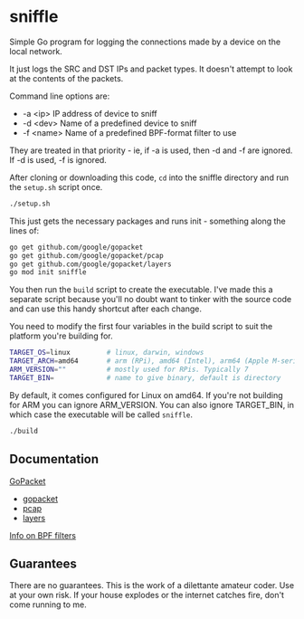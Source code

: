 # sniffle

Simple Go program for logging the connections made by a device on the local network.

It just logs the SRC and DST IPs and packet types. It doesn't attempt to look at the contents of the packets.

Command line options are:

- -a \<ip>   IP address of device to sniff
- -d \<dev>  Name of a predefined device to sniff
- -f \<name> Name of a predefined BPF-format filter to use

They are treated in that priority - ie, if -a is used, then -d and -f are ignored. If -d is used, -f is ignored.

After cloning or downloading this code, `cd` into the sniffle directory and run the `setup.sh` script once.

```sh
./setup.sh
```

This just gets the necessary packages and runs init - something along the lines of:

```sh
go get github.com/google/gopacket
go get github.com/google/gopacket/pcap
go get github.com/google/gopacket/layers
go mod init sniffle
```

You then run the `build` script to create the executable. I've made this a separate script because you'll no doubt want to tinker with the source code and can use this handy shortcut after each change.

You need to modify the first four variables in the build script to suit the platform you're building for.

```sh
TARGET_OS=linux         # linux, darwin, windows
TARGET_ARCH=amd64       # arm (RPi), amd64 (Intel), arm64 (Apple M-series)
ARM_VERSION=""          # mostly used for RPis. Typically 7
TARGET_BIN=             # name to give binary, default is directory
```

By default, it comes configured for Linux on amd64. If you're not building for ARM you can ignore ARM_VERSION. You can also ignore TARGET_BIN, in which case the executable will be called `sniffle`.

```sh
./build
```

## Documentation

[GoPacket](https://github.com/google/gopacket)

- [gopacket](https://pkg.go.dev/github.com/google/gopacket)
- [pcap](https://pkg.go.dev/github.com/google/gopacket@v1.1.19/pcap#section-documentation)
- [layers](https://pkg.go.dev/github.com/google/gopacket/layers#section-documentation)

[Info on BPF filters](https://www.ibm.com/docs/en/qsip/7.5?topic=queries-berkeley-packet-filters)

## Guarantees

There are no guarantees. This is the work of a dilettante amateur coder. Use at your own risk. If your house explodes or the internet catches fire, don't come running to me.
